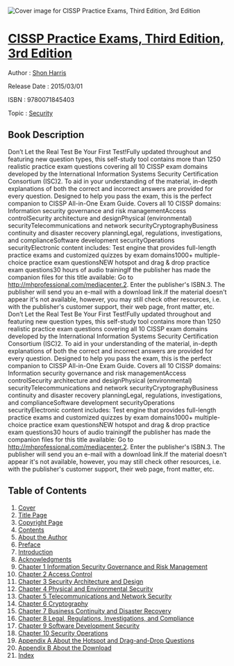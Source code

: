 ![Cover image for CISSP Practice Exams, Third Edition, 3rd Edition](https://imgdetail.ebookreading.net/cover/cover/security/EB9780071845403.jpg)

[CISSP Practice Exams, Third Edition, 3rd Edition](https://ebookreading.net/view/book/CISSP+Practice+Exams%2C+Third+Edition%2C+3rd+Edition-EB9780071845403_1.html "CISSP Practice Exams, Third Edition, 3rd Edition")
====================================================================================================================

Author : [Shon Harris](https://ebookreading.net/search/author/Shon+Harris)

Release Date : 2015/03/01

ISBN : 9780071845403

Topic : [Security](https://ebookreading.net/search/category/security)

Book Description
-----------------

Don’t Let the Real Test Be Your First Test!Fully updated throughout and featuring new question types, this self-study tool contains more than 1250 realistic practice exam questions covering all 10 CISSP exam domains developed by the International Information Systems Security Certification Consortium (ISC)2. To aid in your understanding of the material, in-depth explanations of both the correct and incorrect answers are provided for every question. Designed to help you pass the exam, this is the perfect companion to CISSP All-in-One Exam Guide. 
Covers all 10 CISSP domains:
Information security governance and risk managementAccess controlSecurity architecture and designPhysical (environmental) securityTelecommunications and network securityCryptographyBusiness continuity and disaster recovery planningLegal, regulations, investigations, and complianceSoftware development securityOperations securityElectronic content includes:
Test engine that provides full-length practice exams and customized quizzes by exam domains1000+ multiple-choice practice exam questionsNEW hotspot and drag &amp; drop practice exam questions30 hours of audio trainingIf the publisher has made the companion files for this title available:
Go to http://mhprofessional.com/mediacenter.2. Enter the publisher's ISBN.3. The publisher will send you an e-mail with a download link.If the material doesn't appear it's not available, however, you may still check other resources, i.e. with the publisher's customer support, their web page, front matter, etc.
              Don’t Let the Real Test Be Your First Test!Fully updated throughout and featuring new question types, this self-study tool contains more than 1250 realistic practice exam questions covering all 10 CISSP exam domains developed by the International Information Systems Security Certification Consortium (ISC)2. To aid in your understanding of the material, in-depth explanations of both the correct and incorrect answers are provided for every question. Designed to help you pass the exam, this is the perfect companion to CISSP All-in-One Exam Guide. 
Covers all 10 CISSP domains:
Information security governance and risk managementAccess controlSecurity architecture and designPhysical (environmental) securityTelecommunications and network securityCryptographyBusiness continuity and disaster recovery planningLegal, regulations, investigations, and complianceSoftware development securityOperations securityElectronic content includes:
Test engine that provides full-length practice exams and customized quizzes by exam domains1000+ multiple-choice practice exam questionsNEW hotspot and drag &amp; drop practice exam questions30 hours of audio trainingIf the publisher has made the companion files for this title available:
Go to http://mhprofessional.com/mediacenter.2. Enter the publisher's ISBN.3. The publisher will send you an e-mail with a download link.If the material doesn't appear it's not available, however, you may still check other resources, i.e. with the publisher's customer support, their web page, front matter, etc.
              
Table of Contents
-----------------

1. [Cover](https://ebookreading.net/view/book/CISSP+Practice+Exams%2C+Third+Edition%2C+3rd+Edition-EB9780071845403_1.html)
1. [Title Page](https://ebookreading.net/view/book/CISSP+Practice+Exams%2C+Third+Edition%2C+3rd+Edition-EB9780071845403_2.html)
1. [Copyright Page](https://ebookreading.net/view/book/CISSP+Practice+Exams%2C+Third+Edition%2C+3rd+Edition-EB9780071845403_3.html)
1. [Contents](https://ebookreading.net/view/book/CISSP+Practice+Exams%2C+Third+Edition%2C+3rd+Edition-EB9780071845403_4.html)
1. [About the Author](https://ebookreading.net/view/book/CISSP+Practice+Exams%2C+Third+Edition%2C+3rd+Edition-EB9780071845403_5.html)
1. [Preface](https://ebookreading.net/view/book/CISSP+Practice+Exams%2C+Third+Edition%2C+3rd+Edition-EB9780071845403_6.html)
1. [Introduction](https://ebookreading.net/view/book/CISSP+Practice+Exams%2C+Third+Edition%2C+3rd+Edition-EB9780071845403_7.html)
1. [Acknowledgments](https://ebookreading.net/view/book/CISSP+Practice+Exams%2C+Third+Edition%2C+3rd+Edition-EB9780071845403_8.html)
1. [Chapter 1 Information Security Governance and Risk Management](https://ebookreading.net/view/book/CISSP+Practice+Exams%2C+Third+Edition%2C+3rd+Edition-EB9780071845403_9.html#ch1)
1. [Chapter 2 Access Control](https://ebookreading.net/view/book/CISSP+Practice+Exams%2C+Third+Edition%2C+3rd+Edition-EB9780071845403_10.html#ch2)
1. [Chapter 3 Security Architecture and Design](https://ebookreading.net/view/book/CISSP+Practice+Exams%2C+Third+Edition%2C+3rd+Edition-EB9780071845403_11.html#ch3)
1. [Chapter 4 Physical and Environmental Security](https://ebookreading.net/view/book/CISSP+Practice+Exams%2C+Third+Edition%2C+3rd+Edition-EB9780071845403_12.html#ch4)
1. [Chapter 5 Telecommunications and Network Security](https://ebookreading.net/view/book/CISSP+Practice+Exams%2C+Third+Edition%2C+3rd+Edition-EB9780071845403_13.html#ch5)
1. [Chapter 6 Cryptography](https://ebookreading.net/view/book/CISSP+Practice+Exams%2C+Third+Edition%2C+3rd+Edition-EB9780071845403_14.html#ch6)
1. [Chapter 7 Business Continuity and Disaster Recovery](https://ebookreading.net/view/book/CISSP+Practice+Exams%2C+Third+Edition%2C+3rd+Edition-EB9780071845403_15.html#ch7)
1. [Chapter 8 Legal, Regulations, Investigations, and Compliance](https://ebookreading.net/view/book/CISSP+Practice+Exams%2C+Third+Edition%2C+3rd+Edition-EB9780071845403_16.html#ch8)
1. [Chapter 9 Software Development Security](https://ebookreading.net/view/book/CISSP+Practice+Exams%2C+Third+Edition%2C+3rd+Edition-EB9780071845403_17.html#ch9)
1. [Chapter 10 Security Operations](https://ebookreading.net/view/book/CISSP+Practice+Exams%2C+Third+Edition%2C+3rd+Edition-EB9780071845403_18.html#ch10)
1. [Appendix A About the Hotspot and Drag-and-Drop Questions](https://ebookreading.net/view/book/CISSP+Practice+Exams%2C+Third+Edition%2C+3rd+Edition-EB9780071845403_19.html#appa)
1. [Appendix B About the Download](https://ebookreading.net/view/book/CISSP+Practice+Exams%2C+Third+Edition%2C+3rd+Edition-EB9780071845403_20.html#appb)
1. [Index](https://ebookreading.net/view/book/CISSP+Practice+Exams%2C+Third+Edition%2C+3rd+Edition-EB9780071845403_21.html#index)
